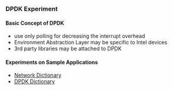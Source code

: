 ### DPDK Experiment

#### Basic Concept of DPDK
- use only polling for decreasing the interrupt overhead
- Environment Abstraction Layer may be specific to Intel devices
- 3rd party libraries may be attached to DPDK


#### Experiments on Sample Applications
- [Network Dictionary](https://docs.google.com/document/d/1ovVb2subuS-UQl161BGVeXlWYFnu6jngM4QcB81HNpw/edit?usp=sharing)
- [DPDK Dictionary](https://docs.google.com/document/d/1sOiMM1qw4DNYUfDTZYZ2L_ZUbv6R7lVD48AmClV51Mo/edit?usp=sharing)
